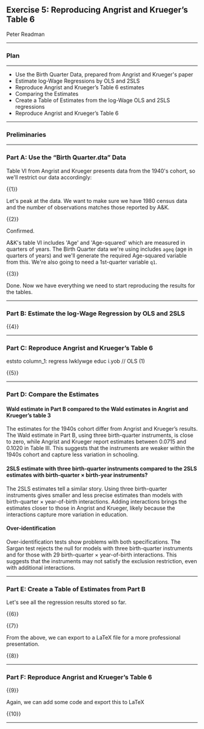 ## Exercise 5: Reproducing Angrist and Krueger’s Table 6

Peter Readman

---

### Plan    

---

- Use the Birth Quarter Data, prepared from Angrist and Krueger's paper
- Estimate log-Wage Regressions by OLS and 2SLS
- Reproduce Angrist and Krueger’s Table 6 estimates
- Comparing the Estimates
- Create a Table of Estimates from the log-Wage OLS and 2SLS regressions
- Reproduce Angrist and Krueger’s Table 6

---

### Preliminaries

---

### Part A: Use the “Birth Quarter.dta” Data

Table VI from Angrist and Krueger presents data from the 1940's cohort, so we'll restrict our data accordingly:


{{1}}


Let's peak at the data. We want to make sure we have 1980 census data and the number of observations matches those reported by A&K.


{{2}}


Confirmed. 

A&K's table VI includes 'Age' and 'Age-squared' which are measured in quarters of years. The Birth Quarter data we're using includes `ageq` (age in quarters of years) and we'll generate the required Age-squared variable from this. We're also going to need a 1st-quarter variable `q1`.


{{3}}


Done. Now we have everything we need to start reproducing the results for the tables.

---

### Part B: Estimate the log-Wage Regression by OLS and 2SLS


{{4}}


---

### Part C: Reproduce Angrist and Krueger’s Table 6

eststo column_1: regress lwklywge educ i.yob // OLS (1)

{{5}}


---

### Part D: Compare the Estimates

#### Wald estimate in Part B compared to the Wald estimates in Angrist and Krueger’s table 3

The estimates for the 1940s cohort differ from Angrist and Krueger’s results. The Wald estimate in Part B, using three birth-quarter instruments, is close to zero, while Angrist and Krueger report estimates between 0.0715 and 0.1020 in Table III. This suggests that the instruments are weaker within the 1940s cohort and capture less variation in schooling.

#### 2SLS estimate with three birth-quarter instruments compared to the 2SLS estimates with birth-quarter × birth-year instruments?

The 2SLS estimates tell a similar story. Using three birth-quarter instruments gives smaller and less precise estimates than models with birth-quarter × year-of-birth interactions. Adding interactions brings the estimates closer to those in Angrist and Krueger, likely because the interactions capture more variation in education.

#### Over-identification 

Over-identification tests show problems with both specifications. The Sargan test rejects the null for models with three birth-quarter instruments and for those with 29 birth-quarter × year-of-birth interactions. This suggests that the instruments may not satisfy the exclusion restriction, even with additional interactions.

---

### Part E: Create a Table of Estimates from Part B

Let's see all the regression results stored so far.


{{6}}



{{7}}


From the above, we can export to a LaTeX file for a more professional presentation.


{{8}}


---

### Part F: Reproduce Angrist and Krueger’s Table 6


{{9}}


Again, we can add some code and export this to LaTeX


{{10}}


---
